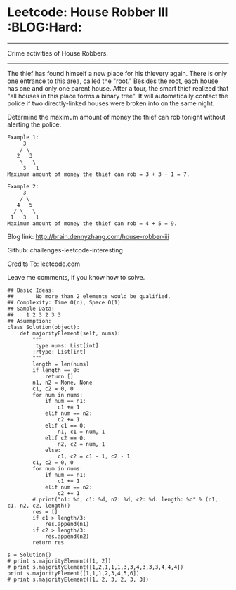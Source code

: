 # Leetcode: House Robber III     :BLOG:Hard:


---

Crime activities of House Robbers.  

---

The thief has found himself a new place for his thievery again. There is only one entrance to this area, called the "root." Besides the root, each house has one and only one parent house. After a tour, the smart thief realized that "all houses in this place forms a binary tree". It will automatically contact the police if two directly-linked houses were broken into on the same night.  

Determine the maximum amount of money the thief can rob tonight without alerting the police.  

    Example 1:
         3
        / \
       2   3
        \   \ 
         3   1
    Maximum amount of money the thief can rob = 3 + 3 + 1 = 7.

    Example 2:
         3
        / \
       4   5
      / \   \ 
     1   3   1
    Maximum amount of money the thief can rob = 4 + 5 = 9.

Blog link: <http://brain.dennyzhang.com/house-robber-iii>  

Github: challenges-leetcode-interesting  

Credits To: leetcode.com  

Leave me comments, if you know how to solve.  

    ## Basic Ideas:
    ##       No more than 2 elements would be qualified.
    ## Complexity: Time O(n), Space O(1)
    ## Sample Data:
    ##    1 2 3 2 3 3
    ## Asummption:
    class Solution(object):
        def majorityElement(self, nums):
            """
            :type nums: List[int]
            :rtype: List[int]
            """
            length = len(nums)
            if length == 0:
                return []
            n1, n2 = None, None
            c1, c2 = 0, 0
            for num in nums:
                if num == n1:
                    c1 += 1
                elif num == n2:
                    c2 += 1
                elif c1 == 0:
                    n1, c1 = num, 1
                elif c2 == 0:
                    n2, c2 = num, 1
                else:
                    c1, c2 = c1 - 1, c2 - 1
            c1, c2 = 0, 0
            for num in nums:
                if num == n1:
                    c1 += 1
                elif num == n2:
                    c2 += 1
            # print("n1: %d, c1: %d, n2: %d, c2: %d. length: %d" % (n1, c1, n2, c2, length))
            res = []
            if c1 > length/3:
                res.append(n1)
            if c2 > length/3:
                res.append(n2)
            return res
    
    s = Solution()
    # print s.majorityElement([1, 2])
    # print s.majorityElement([1,2,1,1,1,3,3,4,3,3,3,4,4,4])
    print s.majorityElement([1,1,1,2,3,4,5,6])
    # print s.majorityElement([1, 2, 3, 2, 3, 3])